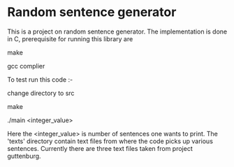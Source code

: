# Random sentence generator

This is a project on random sentence generator. The implementation is done in C, prerequisite for running this library are

make

gcc complier

To test run this code :-

change directory to src

make

./main <integer_value>

Here the <integer_value> is number of sentences one wants to print. The 'texts' directory contain text files from where the code picks up various sentences. Currently there are three text files taken from project guttenburg. 
